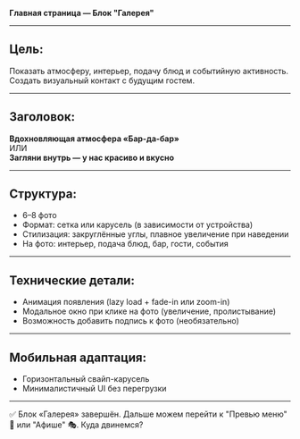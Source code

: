 **Главная страница — Блок "Галерея"**

---

## Цель:
Показать атмосферу, интерьер, подачу блюд и событийную активность. Создать визуальный контакт с будущим гостем.

---

## Заголовок:
**Вдохновляющая атмосфера «Бар-да-бар»**  
ИЛИ  
**Загляни внутрь — у нас красиво и вкусно**

---

## Структура:
- 6–8 фото
- Формат: сетка или карусель (в зависимости от устройства)
- Стилизация: закруглённые углы, плавное увеличение при наведении
- На фото: интерьер, подача блюд, бар, гости, события


---

## Технические детали:
- Анимация появления (lazy load + fade-in или zoom-in)
- Модальное окно при клике на фото (увеличение, пролистывание)
- Возможность добавить подпись к фото (необязательно)

---

## Мобильная адаптация:
- Горизонтальный свайп-карусель
- Минималистичный UI без перегрузки

---

✅ Блок «Галерея» завершён. Дальше можем перейти к "Превью меню" 🍔 или "Афише" 🎭. Куда двинемся?

